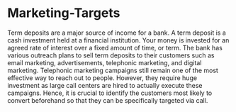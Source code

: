 # Marketing-Targets
Term deposits are a major source of income for a bank.
A term deposit is a cash investment held at a financial institution. Your money is invested for an agreed rate of interest over a fixed amount of time, or term.
The bank has various outreach plans to sell term deposits to their
customers such as email marketing, advertisements, telephonic marketing, and digital marketing.
Telephonic marketing campaigns still remain one of the most effective way to reach out to people. However, they require huge investment as large call centers are hired to actually execute these campaigns. Hence, it is crucial to identify the customers most likely to convert beforehand so that they can be specifically targeted via call.
